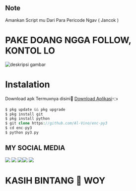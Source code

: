 ## Note
Amankan Script mu Dari Para Pericode Ngav
( Jancok )

# PAKE DOANG NGGA FOLLOW, KONTOL LO

![deskripsi gambar](https://i.ibb.co/zh84kMb/Screenshot-2022-03-27-18-07-07-757-com-termux.png)

# Instalation
Download apk Termuxnya disini🌟
[Download Aplikasi](https://f-droid.org/repo/com.termux_117.apk)👈
```php
$ pkg update && pkg upgrade
$ pkg install git
$ pkg install python
$ git clone https://github.com/Al-Vino/enc-py3
$ cd enc-py3
$ python py3.py
```
## MY SOCIAL MEDIA
[![](https://img.shields.io/badge/Github-black?logo=Github&logoColor=black&labelColor=white)](https://github.com/Al-Vino) [![](https://img.shields.io/badge/Twitter-blue?logo=Twitter&logoColor=White&labelColor=white)](https://mobile.twitter.com/AdjAlvino)
[![](https://img.shields.io/badge/Facebook-blue?logo=Facebook&logoColor=blue&labelColor=white)](https://www.facebook.com/legend.alvino)[![](https://img.shields.io/badge/Instagram-red?logo=Instagram&logoColor=red&labelColor=white)](https://www.instagram.com/silsillaa_/) [![](https://img.shields.io/badge/Whatsapp-CHAT-red?logo=Whatsapp&logoColor=Brightgreen&labelColor=white)](https://wa.me/6283114500777?text=Asalamualaikum+kakak+ganteng)
# KASIH BINTANG 🌟 WOY

